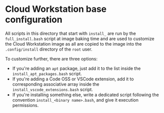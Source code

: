 # Cloud Workstation base configuration

All scripts in this directory that start with `install_` are run by the `full_install.bash` script at image baking time and are used to customize the Cloud Workstation image as all are copied to the image into the `.config/install` directory of the `root` user.

To customize further, there are three options:

- If you're adding an `apt` package, just add it to the list inside the `install_apt_packages.bash` script.
- If you're adding a Code OSS or VSCode extension, add it to corresponding associative array inside the `install_vscode_extensions.bash` script.
- If you're installing something else, write a dedicated script following the convention `install_<binary name>.bash`, and give it execution permissions.